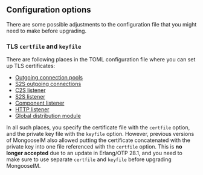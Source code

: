 ## Configuration options

There are some possible adjustments to the configuration file that you might need to make before upgrading.

### TLS `certfile` and `keyfile`

There are following places in the TOML configuration file where you can set up TLS certificates:

- [Outgoing connection pools](../configuration/outgoing-connections.md#tls-options)
- [S2S outgoing connections](../configuration/s2s.md#tls-options-for-outgoing-connections)
- [C2S listener](../listeners/listen-c2s.md#tls-options-for-c2s)
- [S2S listener](../listeners/listen-s2s.md#configuration-options)
- [Component listener](../listeners/listen-components.md#tls-options-for-components)
- [HTTP listener](../listeners/listen-http.md#tls-https-options)
- [Global distribution module](../modules/mod_global_distrib.md#tls-options)

In all such places, you specify the certificate file with the `certfile` option,
and the private key file with the `keyfile` option.
However, previous versions of MongooseIM also allowed putting the certificate concatenated with the private key
into one file referenced with the `certfile` option.
This is **no longer accepted** due to an update in Erlang/OTP 28.1,
and you need to make sure to use separate `certfile` and `keyfile` before upgrading MongooseIM.
